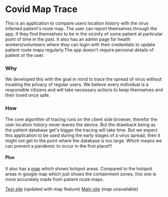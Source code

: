 # Covid Map Trace

This is an application to compare users location history with the virus infected patient's route map. The user can report themselves through the app, if they find themselves to be in the vicinity of some patient at particular point of time in the past.
It also has an admin page for health workers/volunteers where they can login with their credentials to update patient route maps regularly.The app doesn't require personal details of patient or the user.

### Why 
We developed this with the goal in mind to trace the spread of virus without invading the privacy of regular users. We believe every individual is a responsible citizens and will take necessary actions to keep themselves and their loved once safe.

### How
The core algorithm of tracing runs on the client side browser, therefor the user location history never leaves the device. But the drawback being as the patient database get's bigger the tracing will take time. But we expect this application to be used during the early stages of a
virus spread, then it might not get to the point where the database is too large. Which means we can prevent a pandemic to occur in the first place!!!

#### Plus
It also has a [map](https://covid-map-trace-test.web.app/map) which shows hotspot areas. Compared to the hotspot areas in google map which just shows the containment zones, this one is more accurately made from patient route maps.

[Test site](https://covid-map-trace-test.web.app/home)  (updated with map feature)
[Main site](https://covid-map-trace.web.app/home) (map unavailable)
